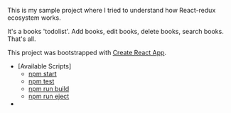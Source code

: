This is my sample project where I tried to understand how React-redux ecosystem works.

It's a books 'todolist'. Add books, edit books, delete books, search books. That's all.

This project was bootstrapped with [Create React App](https://github.com/facebookincubator/create-react-app).

- [Available Scripts]
  - [npm start](#npm-start)
  - [npm test](#npm-test)
  - [npm run build](#npm-run-build)
  - [npm run eject](#npm-run-eject)
- 

